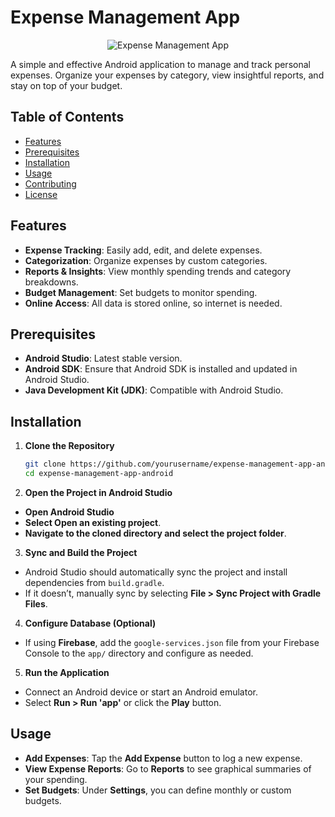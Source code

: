# Expense Management App

<p align="center">
  <img src="https://github.com/user-attachments/assets/30ab3ccc-177f-4ed9-8a3a-dc49a947d6a3" alt="Expense Management App" />
</p>

A simple and effective Android application to manage and track personal expenses. Organize your expenses by category, view insightful reports, and stay on top of your budget.

## Table of Contents
- [Features](#features)
- [Prerequisites](#prerequisites)
- [Installation](#installation)
- [Usage](#usage)
- [Contributing](#contributing)
- [License](#license)

## Features
- **Expense Tracking**: Easily add, edit, and delete expenses.
- **Categorization**: Organize expenses by custom categories.
- **Reports & Insights**: View monthly spending trends and category breakdowns.
- **Budget Management**: Set budgets to monitor spending.
- **Online Access**: All data is stored online, so  internet is needed.

## Prerequisites
- **Android Studio**: Latest stable version.
- **Android SDK**: Ensure that Android SDK is installed and updated in Android Studio.
- **Java Development Kit (JDK)**: Compatible with Android Studio.

## Installation

1. **Clone the Repository**
   ```bash
   git clone https://github.com/yourusername/expense-management-app-android.git
   cd expense-management-app-android

2. **Open the Project in Android Studio**

- **Open Android Studio**
- **Select Open an existing project**.
- **Navigate to the cloned directory and select the project folder**.

3. **Sync and Build the Project**

- Android Studio should automatically sync the project and install dependencies from `build.gradle`.
- If it doesn’t, manually sync by selecting **File > Sync Project with Gradle Files**.

4. **Configure Database (Optional)**


- If using **Firebase**, add the `google-services.json` file from your Firebase Console to the `app/` directory and configure as needed.

5. **Run the Application**

- Connect an Android device or start an Android emulator.
- Select **Run > Run 'app'** or click the **Play** button.


## Usage

- **Add Expenses**: Tap the **Add Expense** button to log a new expense.
- **View Expense Reports**: Go to **Reports** to see graphical summaries of your spending.
- **Set Budgets**: Under **Settings**, you can define monthly or custom budgets.

  

